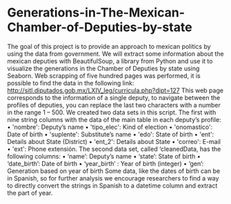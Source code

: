 # Generations-in-The-Mexican-Chamber-of-Deputies-by-state
The goal of this project is to provide an approach to mexican politics by using the data from government. We will extract some information about the mexican deputies with BeautifulSoup, a library from Python and use it to visualize the generations in the Chamber of Deputies by state using Seaborn. 
Web scrapping of five hundred pages was performed, it is possible to find the data in the following link: http://sitl.diputados.gob.mx/LXIV_leg/curricula.php?dipt=127 This web page corresponds to the information of a single deputy, to navigate between the profiles of deputies, you can replace the last two characters with a number in the range 1 – 500.
We created two data sets in this script. The first with nine string columns with the data of the main table in each deputy’s profile:
•	  'nombre': Deputy’s name
•	  'tipo_elec': Kind of election
•	  'onomastico': Date of birth
•	  'suplente': Substitute’s name
•	  'edo': State of birth
•	  'ent': Details about State (District)
•	  'ent_2': Details about State
•	  'correo': E-mail
•	  'ext': Phone extensión.
The second data set, called ‘cleanedData, has the following columns:
•	  ‘name’: Deputy’s name
•	  ‘state’: State of birth
•	  ‘date_birth’: Date of birth
•	  ‘year_birth’ : Year of birth (integer)
•	  ‘gen’: Generation based on year of birth
Some data, like the dates of birth can be in Spanish, so for further analysis we encourage researchers to find a way to directly convert the strings in Spanish to a datetime column and extract the part of year.
